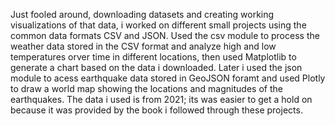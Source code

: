 Just fooled around, downloading datasets and creating working visualizations of that data, i worked on different small projects using the common data
formats CSV and JSON. Used the csv module to process the weather data stored in the CSV format and analyze high and low temperatures orver time in
different locations, then used Matplotlib to generate a chart based on the data i downloaded. Later i used the json module to acess earthquake data
stored in GeoJSON foramt and used Plotly to draw a world map showing the locations and magnitudes of the earthquakes.
The data i used is from 2021; its was easier to get a hold on because it was provided by the book i followed through these projects.
